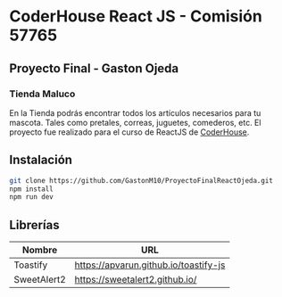 # CoderHouse React JS - Comisión 57765
## Proyecto Final - Gaston Ojeda 

### Tienda Maluco
En la Tienda podrás encontrar todos los artículos necesarios para tu mascota. Tales como pretales, correas, juguetes, comederos, etc. El proyecto fue realizado para el curso de ReactJS de [CoderHouse](https://coderhouse.com/ar/).

## Instalación

```sh
git clone https://github.com/GastonM10/ProyectoFinalReactOjeda.git
npm install
npm run dev
```
## Librerías

| Nombre | URL |
| ------ | ------ |
| Toastify | https://apvarun.github.io/toastify-js |
| SweetAlert2 | https://sweetalert2.github.io/ |